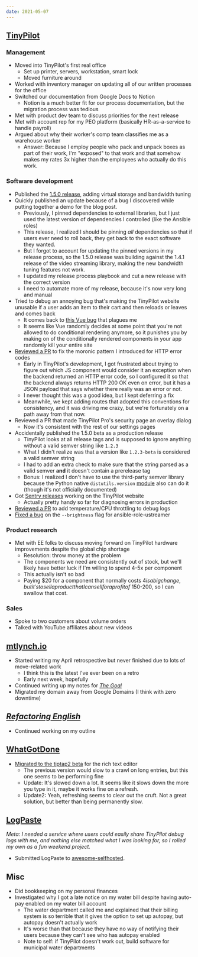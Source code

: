 ```yaml
---
date: 2021-05-07
---
```


## [TinyPilot](https://tinypilotkvm.com)

### Management

- Moved into TinyPilot's first real office
  - Set up printer, servers, workstation, smart lock
  - Moved furniture around
- Worked with inventory manager on updating all of our written processes for the office
- Switched our documentation from Google Docs to Notion
  - Notion is a much better fit for our process documentation, but the migration process was tedious
- Met with product dev team to discuss priorities for the next release
- Met with account rep for my PEO platform (basically HR-as-a-service to handle payroll)
- Argued about why their worker's comp team classifies me as a warehouse worker
  - Answer: Because I employ people who pack and unpack boxes as part of their work, I'm "exposed" to that work and that somehow makes my rates 3x higher than the employees who actually do this work.

### Software development

- Published the [1.5.0 release](https://tinypilotkvm.com/blog/whats-new-in-1-5), adding virtual storage and bandwidth tuning
- Quickly published an update because of a bug I discovered while putting together a demo for the blog post.
  - Previously, I pinned dependencies to external libraries, but I just used the latest version of dependencies I controlled (like the Ansible roles)
  - This release, I realized I should be pinning _all_ dependencies so that if users ever need to roll back, they get back to the exact software they wanted.
  - But I forgot to account for updating the pinned versions in my release process, so the 1.5.0 release was building against the 1.4.1 release of the video streaming library, making the new bandwidth tuning features not work.
  - I updated my release process playbook and cut a new release with the correct version
  - I need to automate more of my release, because it's now very long and manual
- Tried to debug an annoying bug that's making the TinyPilot website unusable if a user adds an item to their cart and then reloads or leaves and comes back
  - It comes back to [this Vue bug](https://github.com/nuxt/nuxt.js/issues/5800) that plagues me
  - It seems like Vue randomly decides at some point that you're not allowed to do conditional rendering anymore, so it punishes you by making on of the conditionally rendered components in your app randomly kill your entire site
- [Reviewed a PR](https://github.com/mtlynch/tinypilot/pull/676) to fix the moronic pattern I introduced for HTTP error codes
  - Early in TinyPilot's development, I got frustrated about trying to figure out which JS component would consider it an exception when the backend returned an HTTP error code, so I configured it so that the backend always returns HTTP 200 OK even on error, but it has a JSON payload that says whether there really was an error or not.
  - I never thought this was a good idea, but I kept deferring a fix
  - Meanwhile, we kept adding routes that adopted this conventions for consistency, and it was driving me crazy, but we're fortunately on a path away from that now.
- Reviewed a PR that made TinyPilot Pro's security page an overlay dialog
  - Now it's consistent with the rest of our settings pages
- Accidentally published the 1.5.0 beta as a production release
  - TinyPilot looks at all release tags and is supposed to ignore anything without a valid semver string like `1.2.3`
  - What I didn't realize was that a version like `1.2.3-beta` is considered a valid semver string
  - I had to add an extra check to make sure that the string parsed as a valid semver **and** it doesn't contain a prerelease tag
  - Bonus: I realized I don't have to use the third-party semver library because the Python native `distutils.version` [module](https://hg.python.org/cpython/file/tip/Lib/distutils/version.py) also can do it (though it's not officially documented)
- Got [Sentry releases](https://docs.sentry.io/product/releases/) working on the TinyPilot website
  - Actually pretty handy so far for diagnosing errors in production
- [Reviewed a PR](https://github.com/mtlynch/ansible-role-tinypilot/pull/133) to add temperature/CPU throttling to debug logs
- [Fixed a bug](https://github.com/mtlynch/ansible-role-ustreamer/pull/41) on the `--brightness` flag for ansible-role-ustreamer

### Product research

- Met with EE folks to discuss moving forward on TinyPilot hardware improvements despite the global chip shortage
  - Resolution: throw money at the problem
  - The components we need are consistently out of stock, but we'll likely have better luck if I'm willing to spend 4-5x per component
  - This actually isn't so bad
  - Paying $20 for a component that normally costs $4 is a big change, but it's to sell a product that I can sell for a profit of ~$150-200, so I can swallow that cost.

### Sales

- Spoke to two customers about volume orders
- Talked with YouTube affiliates about new videos

## [mtlynch.io](https://mtlynch.io)

- Started writing my April retrospective but never finished due to lots of move-related work
  - I think this is the latest I've ever been on a retro
  - Early next week, hopefully
- Continued writing up my notes for [_The Goal_](<https://en.wikipedia.org/wiki/The_Goal_(novel)>)
- Migrated my domain away from Google Domains (I think with zero downtime)

## [_Refactoring English_](https://refactoringenglish.com)

- Continued working on my outline

## [WhatGotDone](https://whatgotdone.com)

- [Migrated to the tiptap2 beta](https://github.com/mtlynch/whatgotdone/pull/571) for the rich text editor
  - The previous version would slow to a crawl on long entries, but this one seems to be performing fine
  - Update: It's slowed down a lot. It seems like it slows down the more you type in it, maybe it works fine on a refresh.
  - Update2: Yeah, refreshing seems to clear out the cruft. Not a great solution, but better than being permanently slow.

## [LogPaste](https://github.com/mtlynch/logpaste)

_Meta: I needed a service where users could easily share TinyPilot debug logs with me, and nothing else matched what I was looking for, so I rolled my own as a fun weekend project._

- Submitted LogPaste to [awesome-selfhosted](https://github.com/awesome-selfhosted/awesome-selfhosted/pull/2521).

## Misc

- Did bookkeeping on my personal finances
- Investigated why I got a late notice on my water bill despite having auto-pay enabled on my water bill account
  - The water department called me and explained that their billing system is so terrible that it gives the option to set up autopay, but autopay doesn't actually work
  - It's worse than that because they have no way of notifying their users because they can't see who has autopay enabled
  - Note to self: if TinyPilot doesn't work out, build software for municipal water departments
